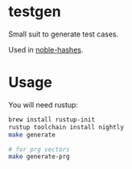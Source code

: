 # testgen
Small suit to generate test cases.

Used in [noble-hashes](https://github.com/paulmillr/noble-hashes).

# Usage
You will need rustup:

```sh
brew install rustup-init
rustup toolchain install nightly
make generate

# for prg vectors
make generate-prg
```
